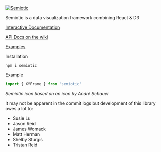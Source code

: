 [![Semiotic](semiotic_logo_horizontal.png "semiotic")](https://github.com/emeeks/semiotic/wiki/)

Semiotic is a data visualization framework combining React &amp; D3

[Interactive Documentation](https://emeeks.github.io/semiotic/)

[API Docs on the wiki](https://github.com/emeeks/semiotic/wiki)

[Examples](https://github.com/emeeks/semiotic-examples)

Installation
```
npm i semiotic
```

Example

```js
import { XYFrame } from 'semiotic'
```

_Semiotic icon based on an icon by André Schauer_

It may not be apparent in the commit logs but development of this library owes a lot to:

* Susie Lu
* Jason Reid
* James Womack
* Matt Herman
* Shelby Sturgis
* Tristan Reid

